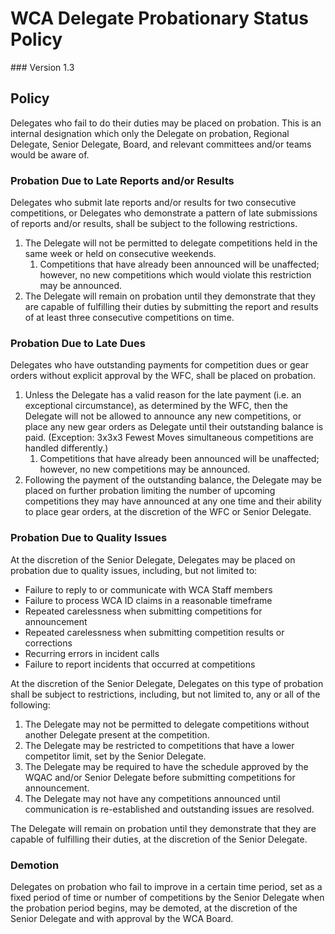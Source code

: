 # WCA Delegate Probationary Status Policy
<div class="version">
### Version 1.3
</div>

## Policy
Delegates who fail to do their duties may be placed on probation. This is an internal designation which only the Delegate on probation, Regional Delegate, Senior Delegate, Board, and relevant committees and/or teams would be aware of.

### Probation Due to Late Reports and/or Results
Delegates who submit late reports and/or results for two consecutive competitions, or Delegates who demonstrate a pattern of late submissions of reports and/or results, shall be subject to the following restrictions.

1. The Delegate will not be permitted to delegate competitions held in the same week or held on consecutive weekends.
   1. Competitions that have already been announced will be unaffected; however, no new competitions which would violate this restriction may be announced.
2. The Delegate will remain on probation until they demonstrate that they are capable of fulfilling their duties by submitting the report and results of at least three consecutive competitions on time.

### Probation Due to Late Dues
Delegates who have outstanding payments for competition dues or gear orders without explicit approval by the WFC, shall be placed on probation.

1. Unless the Delegate has a valid reason for the late payment (i.e. an exceptional circumstance), as determined by the WFC, then the Delegate will not be allowed to announce any new competitions, or place any new gear orders as Delegate until their outstanding balance is paid. (Exception: 3x3x3 Fewest Moves simultaneous competitions are handled differently.)
   1. Competitions that have already been announced will be unaffected; however, no new competitions may be announced.
2. Following the payment of the outstanding balance, the Delegate may be placed on further probation limiting the number of upcoming competitions they may have announced at any one time and their ability to place gear orders, at the discretion of the WFC or Senior Delegate.

### Probation Due to Quality Issues
At the discretion of the Senior Delegate, Delegates may be placed on probation due to quality issues, including, but not limited to:

- Failure to reply to or communicate with WCA Staff members
- Failure to process WCA ID claims in a reasonable timeframe
- Repeated carelessness when submitting competitions for announcement
- Repeated carelessness when submitting competition results or corrections
- Recurring errors in incident calls
- Failure to report incidents that occurred at competitions

At the discretion of the Senior Delegate, Delegates on this type of probation shall be subject to restrictions, including, but not limited to, any or all of the following:

1. The Delegate may not be permitted to delegate competitions without another Delegate present at the competition.
2. The Delegate may be restricted to competitions that have a lower competitor limit, set by the Senior Delegate.
3. The Delegate may be required to have the schedule approved by the WQAC and/or Senior Delegate before submitting competitions for announcement.
4. The Delegate may not have any competitions announced until communication is re-established and outstanding issues are resolved.

The Delegate will remain on probation until they demonstrate that they are capable of fulfilling their duties, at the discretion of the Senior Delegate.

### Demotion
Delegates on probation who fail to improve in a certain time period, set as a fixed period of time or number of competitions by the Senior Delegate when the probation period begins, may be demoted, at the discretion of the Senior Delegate and with approval by the WCA Board.
